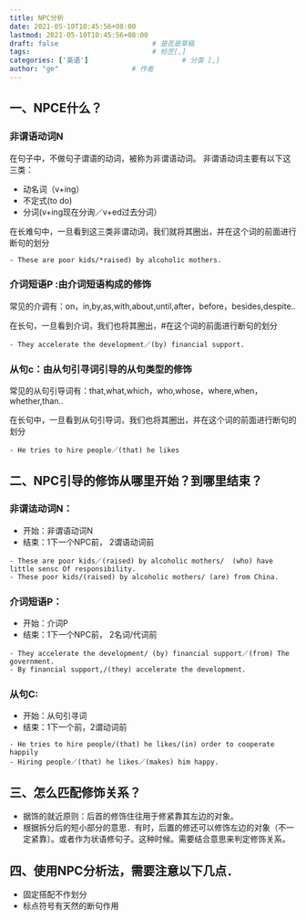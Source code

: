 ```yaml
---
title: NPC分析
date: 2021-05-10T10:45:56+08:00
lastmod: 2021-05-10T10:45:56+08:00
draft: false                       # 是否是草稿
tags:                              # 标签[,]
categories: ['英语']                       # 分类 [,]
author: "ge"                  # 作者
---
```

## 一、NPCE什么？
### 非谓语动词N
在句子中，不做句子谓语的动词，被称为非谓语动词。
非谓语动词主要有以下这三类：  

- 动名词（v+ing）
- 不定式(to do)
- 分词(v+ing现在分询／v+ed过去分词）

在长难句中，一旦看到这三类非谓动词，我们就将其圈出，并在这个词的前面进行断句的划分

```
- These are poor kids/*raised) by alcoholic mothers.
```
### 介词短语P :由介词短语构成的修饰
常见的介调有：on，in,by,as,with,about,until,after，before，besides,despite..  

在长句，一旦看到介词，我们也将其圈出，#在这个词的前面进行断句的划分

```
- They accelerate the development／(by) financial support.
```
### 从句c：由从句引寻词引导的从句类型的修饰
常见的从句引导词有：that,what,which，who,whose，where,when，whether,than..    

在长句中，一旦看到从句引导词，我们也将其圈出，并在这个词的前面进行断句的划分

```
- He tries to hire people／(that) he likes
```
##  二、NPC引导的修饰从哪里开始？到哪里结束？
### 非谓迲动词N：
- 开始：非谓语动词N  
- 结束：1下一个NPC前， 2谓语动词前
```
- These are poor kids／(raised) by alcoholic mothers/  (who) have little sensc Of responsibility. 
- These poor kids/(raised) by alcoholic mothers/ (are) from China.
```
### 介词短语P：
- 开始：介词P
- 结束：1下一个NPC前， 2名词/代词前
```
- They accelerate the development/ (by) financial support／(from) The government.
- By financial support,/(they) accelerate the development.
```

### 从句C:
- 开始：从句引寻词
- 结束：1下一个前，2谓动词前
```
- He tries to hire people/(that) he likes/(in) order to cooperate happily
- Hiring people／(that) he likes／(makes) him happy.
```

## 三、怎么匹配修饰关系？
- 据饰的就近原则：后首的修饰住往用于修紧靠其左边的对象。
- 根据拆分后的短小部分的意思．有时，后置的修还可以修饰左边的对象（不一定紧靠〕。或者作为状语修句子。这种时候。需要结合意思来判定修饰关系。

## 四、使用NPC分析法，需要注意以下几点．
- 固定搭配不作划分
- 标点符号有天然的断句作用







